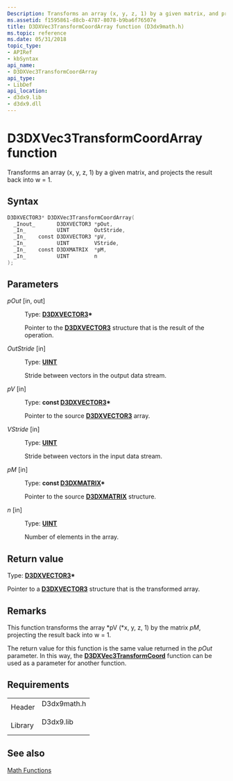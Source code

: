 ```yaml
---
Description: Transforms an array (x, y, z, 1) by a given matrix, and projects the result back into w = 1.
ms.assetid: f1595861-d8cb-4787-8078-b9ba6f76507e
title: D3DXVec3TransformCoordArray function (D3dx9math.h)
ms.topic: reference
ms.date: 05/31/2018
topic_type: 
- APIRef
- kbSyntax
api_name: 
- D3DXVec3TransformCoordArray
api_type: 
- LibDef
api_location: 
- d3dx9.lib
- d3dx9.dll
---
```


# D3DXVec3TransformCoordArray function

Transforms an array (x, y, z, 1) by a given matrix, and projects the result back into w = 1.

## Syntax


```C++
D3DXVECTOR3* D3DXVec3TransformCoordArray(
  _Inout_       D3DXVECTOR3 *pOut,
  _In_          UINT        OutStride,
  _In_    const D3DXVECTOR3 *pV,
  _In_          UINT        VStride,
  _In_    const D3DXMATRIX  *pM,
  _In_          UINT        n
);
```



## Parameters

<dl> <dt>

*pOut* \[in, out\]
</dt> <dd>

Type: **[**D3DXVECTOR3**](d3dxvector3.md)\***

Pointer to the [**D3DXVECTOR3**](d3dxvector3.md) structure that is the result of the operation.

</dd> <dt>

*OutStride* \[in\]
</dt> <dd>

Type: **[**UINT**](https://msdn.microsoft.com/library/Aa383751(v=VS.85).aspx)**

Stride between vectors in the output data stream.

</dd> <dt>

*pV* \[in\]
</dt> <dd>

Type: **const [**D3DXVECTOR3**](d3dxvector3.md)\***

Pointer to the source [**D3DXVECTOR3**](d3dxvector3.md) array.

</dd> <dt>

*VStride* \[in\]
</dt> <dd>

Type: **[**UINT**](https://msdn.microsoft.com/library/Aa383751(v=VS.85).aspx)**

Stride between vectors in the input data stream.

</dd> <dt>

*pM* \[in\]
</dt> <dd>

Type: **const [**D3DXMATRIX**](d3dxmatrix.md)\***

Pointer to the source [**D3DXMATRIX**](d3dxmatrix.md) structure.

</dd> <dt>

*n* \[in\]
</dt> <dd>

Type: **[**UINT**](https://msdn.microsoft.com/library/Aa383751(v=VS.85).aspx)**

Number of elements in the array.

</dd> </dl>

## Return value

Type: **[**D3DXVECTOR3**](d3dxvector3.md)\***

Pointer to a [**D3DXVECTOR3**](d3dxvector3.md) structure that is the transformed array.

## Remarks

This function transforms the array *pV (*x, y, z, 1) by the matrix *pM*, projecting the result back into w = 1.

The return value for this function is the same value returned in the *pOut* parameter. In this way, the [**D3DXVec3TransformCoord**](d3dxvec3transformcoord.md) function can be used as a parameter for another function.

## Requirements



|                    |                                                                                        |
|--------------------|----------------------------------------------------------------------------------------|
| Header<br/>  | <dl> <dt>D3dx9math.h</dt> </dl> |
| Library<br/> | <dl> <dt>D3dx9.lib</dt> </dl>   |



## See also

<dl> <dt>

[Math Functions](dx9-graphics-reference-d3dx-functions-math.md)
</dt> </dl>

 

 




